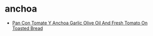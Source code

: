 # anchoa

 * [Pan Con Tomate Y Anchoa Garlic Olive Oil And Fresh Tomato On Toasted Bread](../../index/p/pan-con-tomate-y-anchoa-garlic-olive-oil-and-fresh-tomato-on-toasted-bread-358344.json)
